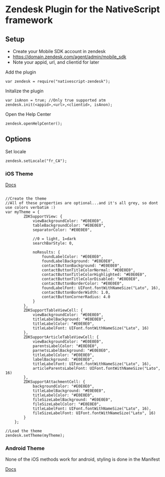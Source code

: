 # Zendesk Plugin for the NativeScript framework

## Setup
- Create your Mobile SDK account in zendesk
- https://domain.zendesk.com/agent/admin/mobile_sdk
- Note your appid, url, and clientid for later

Add the plugin
```
var zendesk = require("nativescript-zendesk");
```
Initalize the plugin
```
var isAnon = true; //Only true supported atm
zendesk.init(<appid>,<url>,<clientid>, isAnon);
```

Open the Help Center
```
zendesk.openHelpCenter();
```

## Options
Set locale
```
zendesk.setLocale("fr_CA");
```

### iOS Theme
[Docs](https://developer.zendesk.com/embeddables/docs/ios/customization)
```

//Create the theme
//All of these properties are optional...and it's all grey, so dont use colors verbatim :)
var myTheme = {
		ZDKSupportView: {
			viewBackgroundColor: "#E0E0E0",
			tableBackgroundColor: "#E0E0E0",
			separatorColor: "#E0E0E0",
		
			//0 = light, 1=dark
			searchBarStyle: 0,
			
			noResults: {
				foundLabelColor: "#E0E0E0",
				foundLabelBackground: "#E0E0E0",
				contactButtonBackground: "#E0E0E0",
				contactButtonTitleColorNormal: "#E0E0E0",
				contactButtonTitleColorHighlighted: "#E0E0E0",
				contactButtonTitleColorDisabled: "#E0E0E0",
				contactButtonBorderColor: "#E0E0E0",	
				foundLabelFont: UIFont.fontWithNameSize("Lato", 16),
				contactButtonBorderWidth: 1.0,
				contactButtonCornerRadius: 4.0
			} 
		},
		ZDKSupportTableViewCell: {
			viewBackgroundColor: "#E0E0E0",
			titleLabelBackground: "#E0E0E0",
			titleLabelColor: "#E0E0E0",
			titleLabelFont: UIFont.fontWithNameSize("Lato", 16)
		},
		ZDKSupportArticleTableViewCell: {
			viewBackgroundColor: "#E0E0E0",
			parentsLabelColor: "#E0E0E0",
			parnetsLabelBackground: "#E0E0E0",
			titleLabelColor: "#E0E0E0",
			labelBackground: "#E0E0E0",
			titleLabelFont: UIFont.fontWithNameSize("Lato", 16),
			articleParentsLabelFont: UIFont.fontWithNameSize("Lato", 16)
		},
		ZDKSupportAttachmentCell: {
			backgroundColor: "#E0E0E0",
			titleLabelBackground: "#E0E0E0",
			titleLabelColor: "#E0E0E0",
			fileSizeLabelBackground: "#E0E0E0",
			fileSizeLabelColor: "#E0E0E0",
			titleLabelFont: UIFont.fontWithNameSize("Lato", 16),
			fileSizeLabelFont: UIFont.fontWithNameSize("Lato", 16)
		}
	};
	
//Load the theme
zendesk.setTheme(myTheme);

```

### Android Theme
None of the iOS methods work for android, styling is done in the Manifest

[Docs](https://developer.zendesk.com/embeddables/docs/android/customization)